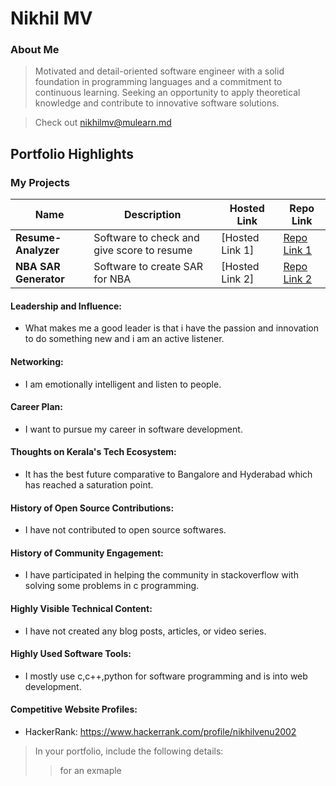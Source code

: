 # Nikhil MV 

### About Me

 >Motivated and detail-oriented software engineer with a solid foundation in programming languages and a commitment
 to continuous learning. Seeking an opportunity to apply theoretical knowledge and contribute to innovative software
 solutions.
 
 >Check out [nikhilmv@mulearn.md](./profiles/nikhilmv@mulearn.md)


## Portfolio Highlights

### My Projects

| Name                   | Description                                                               | Hosted Link                              | Repo Link                                                                                                    |
|------------------------|---------------------------------------------------------------------------|------------------------------------------|--------------------------------------------------------------------------------------------------------------|
| **Resume-Analyzer**    | Software to check and give score to resume                                | [Hosted Link 1]                          | [Repo Link 1](https://github.com/nikhil-m-v/Resume-Analyzer)                                                 |
| **NBA SAR Generator**  | Software to create SAR for NBA                                            | [Hosted Link 2]                          | [Repo Link 2](https://github.com/nikhil-m-v/Self-Assessment-Report-Generator-for-NBA-Accreditation)          |

#### Leadership and Influence:

- What makes me a good leader is that i have the passion and innovation to do something new and i am an active listener.

#### Networking:

- I am emotionally intelligent and listen to people.

#### Career Plan:

- I want to pursue my career in software development.

#### Thoughts on Kerala's Tech Ecosystem:

- It has the best future comparative to Bangalore and Hyderabad which has reached a saturation point.

#### History of Open Source Contributions:

- I have not contributed to open source softwares.

#### History of Community Engagement:

-  I have participated in helping the community in stackoverflow with solving some problems in c programming.

#### Highly Visible Technical Content:

- I have not created any blog posts, articles, or video series.

#### Highly Used Software Tools:

- I mostly use c,c++,python for software programming and is into web development.

#### Competitive Website Profiles:

- HackerRank: https://www.hackerrank.com/profile/nikhilvenu2002



> In your portfolio, include the following details:
>>  for an exmaple



